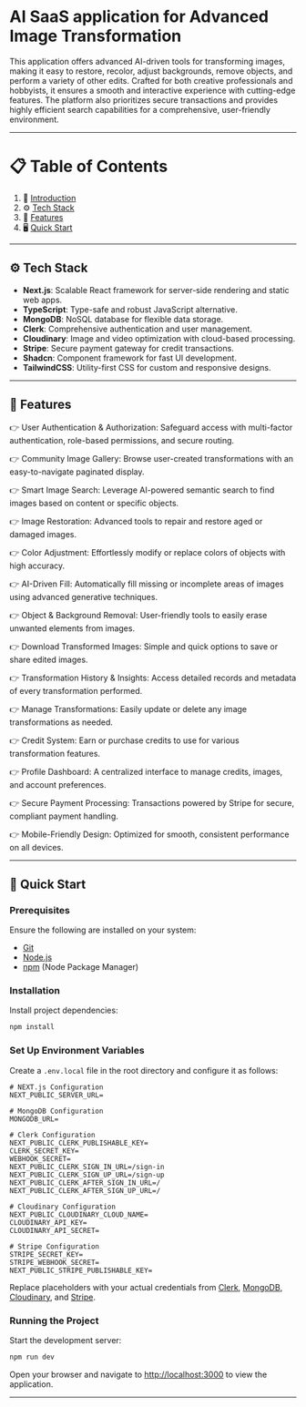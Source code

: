 # AI SaaS application for Advanced Image Transformation

This application offers advanced AI-driven tools for transforming images, making it easy to restore, recolor, adjust backgrounds, remove objects, and perform a variety of other edits. Crafted for both creative professionals and hobbyists, it ensures a smooth and interactive experience with cutting-edge features. The platform also prioritizes secure transactions and provides highly efficient search capabilities for a comprehensive, user-friendly environment.

---

# 📋 <a name="table">Table of Contents</a>

1. 🚀 [Introduction](#introduction)
2. ⚙️ [Tech Stack](#tech-stack)
3. 🎨 [Features](#features)
4. 🖥️ [Quick Start](#quick-start)

---

## <a name="tech-stack">⚙️ Tech Stack</a>

- **Next.js**: Scalable React framework for server-side rendering and static web apps.
- **TypeScript**: Type-safe and robust JavaScript alternative.
- **MongoDB**: NoSQL database for flexible data storage.
- **Clerk**: Comprehensive authentication and user management.
- **Cloudinary**: Image and video optimization with cloud-based processing.
- **Stripe**: Secure payment gateway for credit transactions.
- **Shadcn**: Component framework for fast UI development.
- **TailwindCSS**: Utility-first CSS for custom and responsive designs.

---

## <a name="features">🎨 Features</a>

👉 User Authentication & Authorization: Safeguard access with multi-factor authentication, role-based permissions, and secure routing.

👉 Community Image Gallery: Browse user-created transformations with an easy-to-navigate paginated display.

👉 Smart Image Search: Leverage AI-powered semantic search to find images based on content or specific objects.

👉 Image Restoration: Advanced tools to repair and restore aged or damaged images.

👉 Color Adjustment: Effortlessly modify or replace colors of objects with high accuracy.

👉 AI-Driven Fill: Automatically fill missing or incomplete areas of images using advanced generative techniques.

👉 Object & Background Removal: User-friendly tools to easily erase unwanted elements from images.

👉 Download Transformed Images: Simple and quick options to save or share edited images.

👉 Transformation History & Insights: Access detailed records and metadata of every transformation performed.

👉 Manage Transformations: Easily update or delete any image transformations as needed.

👉 Credit System: Earn or purchase credits to use for various transformation features.

👉 Profile Dashboard: A centralized interface to manage credits, images, and account preferences.

👉 Secure Payment Processing: Transactions powered by Stripe for secure, compliant payment handling.

👉 Mobile-Friendly Design: Optimized for smooth, consistent performance on all devices.

---

## <a name="quick-start">🤸 Quick Start</a>

### **Prerequisites**

Ensure the following are installed on your system:

- [Git](https://git-scm.com/)
- [Node.js](https://nodejs.org/en)
- [npm](https://www.npmjs.com/) (Node Package Manager)

### **Installation**

Install project dependencies:

```bash
npm install
```

### **Set Up Environment Variables**

Create a `.env.local` file in the root directory and configure it as follows:

```env
# NEXT.js Configuration
NEXT_PUBLIC_SERVER_URL=

# MongoDB Configuration
MONGODB_URL=

# Clerk Configuration
NEXT_PUBLIC_CLERK_PUBLISHABLE_KEY=
CLERK_SECRET_KEY=
WEBHOOK_SECRET=
NEXT_PUBLIC_CLERK_SIGN_IN_URL=/sign-in
NEXT_PUBLIC_CLERK_SIGN_UP_URL=/sign-up
NEXT_PUBLIC_CLERK_AFTER_SIGN_IN_URL=/
NEXT_PUBLIC_CLERK_AFTER_SIGN_UP_URL=/

# Cloudinary Configuration
NEXT_PUBLIC_CLOUDINARY_CLOUD_NAME=
CLOUDINARY_API_KEY=
CLOUDINARY_API_SECRET=

# Stripe Configuration
STRIPE_SECRET_KEY=
STRIPE_WEBHOOK_SECRET=
NEXT_PUBLIC_STRIPE_PUBLISHABLE_KEY=
```

Replace placeholders with your actual credentials from [Clerk](https://clerk.com/), [MongoDB](https://www.mongodb.com/), [Cloudinary](https://cloudinary.com/), and [Stripe](https://stripe.com).

### **Running the Project**

Start the development server:

```bash
npm run dev
```

Open your browser and navigate to [http://localhost:3000](http://localhost:3000) to view the application.

---
